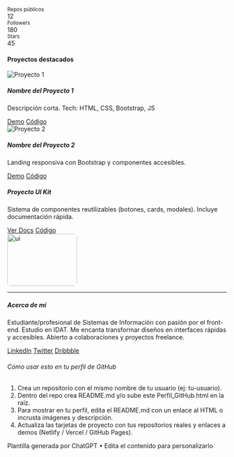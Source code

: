 <!doctype html>


 <!-- Quick stats card -->
 <div class="card card-glass mt-3 p-3">
 <div class="d-flex justify-content-between align-items-center">
 <div>
 <small class="text-muted">Repos públicos</small>
 <div class="h4 mb-0">12</div>
 </div>
 <div>
 <small class="text-muted">Followers</small>
 <div class="h4 mb-0">180</div>
 </div>
 <div>
 <small class="text-muted">Stars</small>
 <div class="h4 mb-0">45</div>
 </div>
 </div>
 </div>
 </div>


 <!-- Right: Projects & About -->
 <div class="col-lg-7">
 <div class="card card-glass p-4 shadow-sm">
 <h4 class="mb-3">Proyectos destacados</h4>
 <div class="row g-3">
 <!-- Project 1 -->
 <div class="col-md-6">
 <div class="card h-100 bg-transparent border-0">
 <img src="https://picsum.photos/seed/p1/600/400" class="project-img w-100" alt="Proyecto 1">
 <div class="card-body px-0 py-2">
 <h5 class="card-title mb-1">Nombre del Proyecto 1</h5>
 <p class="card-text text-muted small">Descripción corta. Tech: HTML, CSS, Bootstrap, JS</p>
 <div class="d-flex gap-2">
 <a href="#" class="btn btn-sm btn-outline-light">Demo</a>
 <a href="https://github.com/tu-usuario/proyecto-1" class="btn btn-sm btn-light" target="_blank">Código</a>
 </div>
 </div>
 </div>
 </div>
 <!-- Project 2 -->
 <div class="col-md-6">
 <div class="card h-100 bg-transparent border-0">
 <img src="https://picsum.photos/seed/p2/600/400" class="project-img w-100" alt="Proyecto 2">
 <div class="card-body px-0 py-2">
 <h5 class="card-title mb-1">Nombre del Proyecto 2</h5>
 <p class="card-text text-muted small">Landing responsiva con Bootstrap y componentes accesibles.</p>
 <div class="d-flex gap-2">
 <a href="#" class="btn btn-sm btn-outline-light">Demo</a>
 <a href="https://github.com/tu-usuario/proyecto-2" class="btn btn-sm btn-light" target="_blank">Código</a>
 </div>
 </div>
 </div>
 </div>


 <!-- Project 3 (full width) -->
 <div class="col-12">
 <div class="card p-3 bg-transparent border-0">
 <div class="d-flex justify-content-between align-items-start gap-3">
 <div>
 <h5 class="mb-1">Proyecto UI Kit</h5>
 <p class="text-muted small mb-2">Sistema de componentes reutilizables (botones, cards, modales). Incluye documentación rápida.</p>
 <div class="d-flex gap-2">
 <a href="#" class="btn btn-sm btn-outline-light">Ver Docs</a>
 <a href="https://github.com/tu-usuario/ui-kit" class="btn btn-sm btn-light" target="_blank">Código</a>
 </div>
 </div>
 <img src="https://picsum.photos/seed/p3/160/120" alt="ui" style="border-radius:.5rem; width:160px; height:120px; object-fit:cover">
 </div>
 </div>
 </div>
 </div>


 <hr class="my-3" />


 <h5>Acerca de mí</h5>
 <p class="text-muted">Estudiante/profesional de Sistemas de Información con pasión por el front-end. Estudio en IDAT. Me encanta transformar diseños en interfaces rápidas y accesibles. Abierto a colaboraciones y proyectos freelance.</p>


 <div class="d-flex gap-2 flex-wrap">
 <a class="text-accent" href="https://linkedin.com/in/tu-usuario" target="_blank"><i class="fa-brands fa-linkedin"></i> LinkedIn</a>
 <a class="text-accent" href="https://twitter.com/tu-usuario" target="_blank"><i class="fa-brands fa-x-twitter"></i> Twitter</a>
 <a class="text-accent" href="https://dribbble.com/tu-usuario" target="_blank"><i class="fa-brands fa-dribbble"></i> Dribbble</a>
 </div>
 </div>


 <!-- Tips / How to use on GitHub profile -->
 <div class="card card-glass mt-3 p-3">
 <h6 class="mb-2">Cómo usar esto en tu perfil de GitHub</h6>
 <ol class="small text-muted mb-0">
 <li>Crea un repositorio con el mismo nombre de tu usuario (ej: <span class="mono">tu-usuario</span>).</li>
 <li>Dentro del repo crea <span class="mono">README.md</span> y/o sube este <span class="mono">Perfil_GitHub.html</span> en la raíz.</li>
 <li>Para mostrar en tu perfil, edita el README.md con un enlace al HTML o incrusta imágenes y descripción.</li>
 <li>Actualiza las tarjetas de proyecto con tus repositorios reales y enlaces a demos (Netlify / Vercel / GitHub Pages).</li>
 </ol>
 </div>


 </div>
 </div>


 <footer class="text-center text-muted small mt-4">Plantilla generada por ChatGPT • Edita el contenido para personalizarlo</footer>
 </div>


 <!-- Bootstrap JS -->
 <script src="https://cdn.jsdelivr.net/npm/bootstrap@5.3.2/dist/js/bootstrap.bundle.min.js"></script>
 <script>
 // Small helper: replace avatar placeholder and default counts with your data (or fetch from GitHub API)
 // Example: document.querySelector('img[alt="avatar"]').src = 'https://avatars.githubusercontent.com/tu-usuario'
 </script>
</body>
</html>
